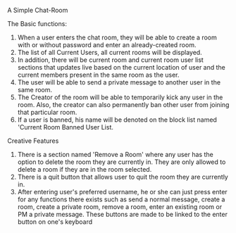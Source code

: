 A Simple Chat-Room


The Basic functions:
1) When a user enters the chat room, they will be able to create a room with or without password and enter an already-created room. 
2) The list of all Current Users, all current rooms will be displayed. 
3) In addition, there will be current room and current room user list sections that updates live based on the current location of user and the current members present in the same room as the user.
4) The user will be able to send a private message to another user in the same room. 
5) The Creator of the room will be able to temporarily kick any user in the room. Also, the creator can also permanently ban other user from joining that particular room.
6) If a user is banned, his name will be denoted on the block list named 'Current Room Banned User List.



Creative Features
1) There is a section named 'Remove a Room' where any user has the option to delete the room they are currently in. They are only allowed to delete a room if they are in the room selected.
2) There is a quit button that allows user to quit the room they are currently in.
3) After entering user's preferred username, he or she can just press enter for any functions there exists such as send a normal message, create a room, create a private room, remove a room, enter an existing room or PM a private message. These buttons are made to be linked to the enter button on one's keyboard
